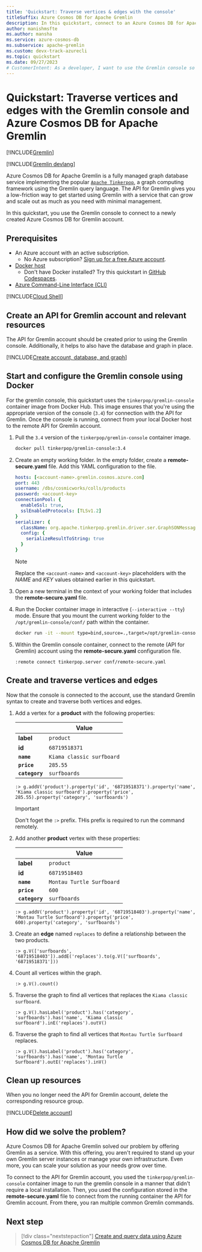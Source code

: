 ```yaml
---
title: 'Quickstart: Traverse vertices & edges with the console'
titleSuffix: Azure Cosmos DB for Apache Gremlin
description: In this quickstart, connect to an Azure Cosmos DB for Apache Gremlin account using the console. Then; create vertices, create edges, and traverse them.
author: manishmsfte
ms.author: mansha
ms.service: azure-cosmos-db
ms.subservice: apache-gremlin
ms.custom: devx-track-azurecli
ms.topic: quickstart
ms.date: 09/27/2023
# CustomerIntent: As a developer, I want to use the Gremlin console so that I can manually create and traverse vertices and edges.
---
```


# Quickstart: Traverse vertices and edges with the Gremlin console and Azure Cosmos DB for Apache Gremlin

[!INCLUDE[Gremlin](../includes/appliesto-gremlin.md)]

[!INCLUDE[Gremlin devlang](includes/quickstart-devlang.md)]

Azure Cosmos DB for Apache Gremlin is a fully managed graph database service implementing the popular [`Apache Tinkerpop`](https://tinkerpop.apache.org/), a graph computing framework using the Gremlin query language. The API for Gremlin gives you a low-friction way to get started using Gremlin with a service that can grow and scale out as much as you need with minimal management.

In this quickstart, you use the Gremlin console to connect to a newly created Azure Cosmos DB for Gremlin account.

## Prerequisites

- An Azure account with an active subscription.
  - No Azure subscription? [Sign up for a free Azure account](https://azure.microsoft.com/free/).
- [Docker host](https://www.docker.com/)
  - Don't have Docker installed? Try this quickstart in [GitHub Codespaces](https://codespaces.new/github/codespaces-blank?quickstart=1).
- [Azure Command-Line Interface (CLI)](/cli/azure/)

[!INCLUDE[Cloud Shell](~/reusable-content/ce-skilling/azure/includes/cloud-shell-try-it.md)]

## Create an API for Gremlin account and relevant resources

The API for Gremlin account should be created prior to using the Gremlin console. Additionally, it helps to also have the database and graph in place.

[!INCLUDE[Create account, database, and graph](includes/create-account-database-graph-cli.md)]

## Start and configure the Gremlin console using Docker

For the gremlin console, this quickstart uses the `tinkerpop/gremlin-console` container image from Docker Hub. This image ensures that you're using the appropriate version of the console (`3.4`) for connection with the API for Gremlin. Once the console is running, connect from your local Docker host to the remote API for Gremlin account.

1. Pull the `3.4` version of the `tinkerpop/gremlin-console` container image.

    ```bash
    docker pull tinkerpop/gremlin-console:3.4
    ```

1. Create an empty working folder. In the empty folder, create a **remote-secure.yaml** file. Add this YAML configuration to the file.

    ```yml
    hosts: [<account-name>.gremlin.cosmos.azure.com]
    port: 443
    username: /dbs/cosmicworks/colls/products
    password: <account-key>
    connectionPool: {
      enableSsl: true,
      sslEnabledProtocols: [TLSv1.2]
    }
    serializer: {
      className: org.apache.tinkerpop.gremlin.driver.ser.GraphSONMessageSerializerV2d0,
      config: {
        serializeResultToString: true
      }
    }
    ```

    > [!NOTE]
    > Replace the `<account-name>` and `<account-key>` placeholders with the *NAME* and *KEY* values obtained earlier in this quickstart.

1. Open a new terminal in the context of your working folder that includes the **remote-secure.yaml** file.

1. Run the Docker container image in interactive (`--interactive --tty`) mode. Ensure that you mount the current working folder to the `/opt/gremlin-console/conf/` path within the container.

    ```bash
    docker run -it --mount type=bind,source=.,target=/opt/gremlin-console/conf/ tinkerpop/gremlin-console:3.4
    ```

1. Within the Gremlin console container, connect to the remote (API for Gremlin) account using the **remote-secure.yaml** configuration file.

    ```gremlin
    :remote connect tinkerpop.server conf/remote-secure.yaml
    ```

## Create and traverse vertices and edges

Now that the console is connected to the account, use the standard Gremlin syntax to create and traverse both vertices and edges.

1. Add a vertex for a **product** with the following properties:

    | | Value |
    | --- | --- |
    | **label** | `product` |
    | **id** | `68719518371` |
    | **`name`** | `Kiama classic surfboard` |
    | **`price`** | `285.55` |
    | **`category`** | `surfboards` |

    ```gremlin
    :> g.addV('product').property('id', '68719518371').property('name', 'Kiama classic surfboard').property('price', 285.55).property('category', 'surfboards')
    ```

    > [!IMPORTANT]
    > Don't foget the `:>` prefix. THis prefix is required to run the command remotely.

1. Add another **product** vertex with these properties:

    | | Value |
    | --- | --- |
    | **label** | `product` |
    | **id** | `68719518403` |
    | **`name`** | `Montau Turtle Surfboard` |
    | **`price`** | `600` |
    | **`category`** | `surfboards` |

    ```gremlin
    :> g.addV('product').property('id', '68719518403').property('name', 'Montau Turtle Surfboard').property('price', 600).property('category', 'surfboards')
    ```

1. Create an **edge** named `replaces` to define a relationship between the two products.

    ```gremlin
    :> g.V(['surfboards', '68719518403']).addE('replaces').to(g.V(['surfboards', '68719518371']))
    ```

1. Count all vertices within the graph.

    ```gremlin
    :> g.V().count()
    ```

1. Traverse the graph to find all vertices that replaces the `Kiama classic surfboard`.

    ```gremlin
    :> g.V().hasLabel('product').has('category', 'surfboards').has('name', 'Kiama classic surfboard').inE('replaces').outV()
    ```

1. Traverse the graph to find all vertices that `Montau Turtle Surfboard` replaces.

    ```gremlin
    :> g.V().hasLabel('product').has('category', 'surfboards').has('name', 'Montau Turtle Surfboard').outE('replaces').inV()
    ```

## Clean up resources

When you no longer need the API for Gremlin account, delete the corresponding resource group.

[!INCLUDE[Delete account](includes/delete-account-cli.md)]

## How did we solve the problem?

Azure Cosmos DB for Apache Gremlin solved our problem by offering Gremlin as a service. With this offering, you aren't required to stand up your own Gremlin server instances or manage your own infrastructure. Even more, you can scale your solution as your needs grow over time.

To connect to the API for Gremlin account, you used the `tinkerpop/gremlin-console` container image to run the gremlin console in a manner that didn't require a local installation. Then, you used the configuration stored in the **remote-secure.yaml** file to connect from the running container the API for Gremlin account. From there, you ran multiple common Gremlin commands.

## Next step

> [!div class="nextstepaction"]
> [Create and query data using Azure Cosmos DB for Apache Gremlin](tutorial-query.md)
